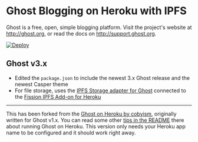 # Ghost Blogging on Heroku with IPFS

Ghost is a free, open, simple blogging platform. Visit the project's website at <http://ghost.org>, or read the docs on <http://support.ghost.org>.

[![Deploy](https://www.herokucdn.com/deploy/button.svg)](https://heroku.com/deploy?template=https://github.com/fission-suite/heroku-ipfs-ghost)

## Ghost v3.x

- Edited the `package.json` to include the newest 3.x Ghost release and the newest Casper theme
- For file storage, uses the [IPFS Storage adapter for Ghost](https://github.com/fission-suite/ghost-storage-adapter-ipfs) connected to the [Fission IPFS Add-on for Heroku](https://elements.heroku.com/addons/interplanetary-fission)

---

This has been forked from the [Ghost on Heroku by cobyism](https://github.com/cobyism/ghost-on-heroku), originally written for Ghost v1.x. You can read some other [tips in the README](https://github.com/cobyism/ghost-on-heroku/blob/master/README.md) there about running Ghost on Heroku. This version only needs your Heroku app name to be configured and it should work right away.
